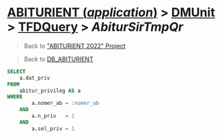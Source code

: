 # [ABITURIENT (*application*)](../../app_abiturient_2022.md) > [DMUnit](../DMUnit.md) > [TFDQuery](TDFQuery.md) > *AbiturSirTmpQr*

> Back to ["ABITURIENT 2022" Project](/README.md)

> Back to [DB_ABITURIENT](../../../db/db_abiturient_2022.md)

```sql
SELECT
    a.dat_priv
FROM
    abitur_privileg AS a
WHERE
        a.nomer_ab = :nomer_ab
    AND
        a.n_priv   = 1
    AND
        a.sel_priv = 1
```
